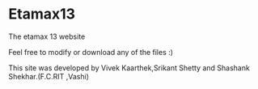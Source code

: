 Etamax13
========

The etamax 13 website

Feel free to modify or download any of the files :)

This site was developed by Vivek Kaarthek,Srikant Shetty and Shashank Shekhar.(F.C.RIT ,Vashi)
